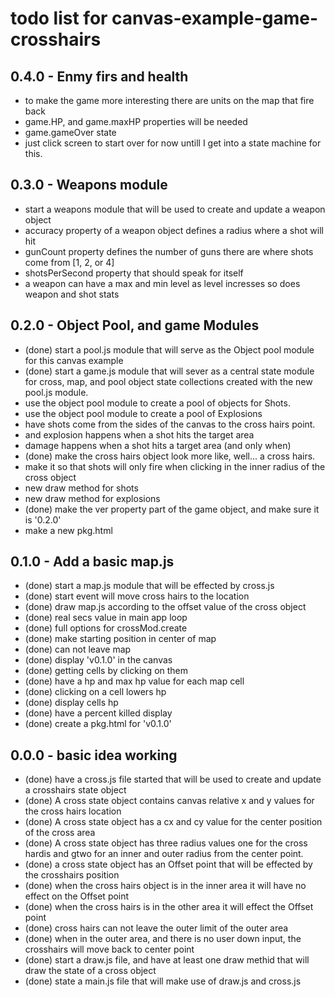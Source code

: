 # todo list for canvas-example-game-crosshairs

## 0.4.0 - Enmy firs and health
* to make the game more interesting there are units on the map that fire back
* game.HP, and game.maxHP properties will be needed
* game.gameOver state
* just click screen to start over for now untill I get into a state machine for this.

## 0.3.0 - Weapons module
* start a weapons module that will be used to create and update a weapon object
* accuracy property of a weapon object defines a radius where a shot will hit
* gunCount property defines the number of guns there are where shots come from [1, 2, or 4]
* shotsPerSecond property that should speak for itself
* a weapon can have a max and min level as level incresses so does weapon and shot stats

## 0.2.0 - Object Pool, and game Modules
* (done) start a pool.js module that will serve as the Object pool module for this canvas example
* (done) start a game.js module that will sever as a central state module for cross, map, and pool object state collections created with the new pool.js module.
* use the object pool module to create a pool of objects for Shots.
* use the object pool module to create a pool of Explosions
* have shots come from the sides of the canvas to the cross hairs point.
* and explosion happens when a shot hits the target area
* damage happens when a shot hits a target area (and only when)
* (done) make the cross hairs object look more like, well... a cross hairs.
* make it so that shots will only fire when clicking in the inner radius of the cross object
* new draw method for shots
* new draw method for explosions
* (done) make the ver property part of the game object, and make sure it is '0.2.0'
* make a new pkg.html

## 0.1.0 - Add a basic map.js
* (done) start a map.js module that will be effected by cross.js
* (done) start event will move cross hairs to the location
* (done) draw map.js according to the offset value of the cross object
* (done) real secs value in main app loop
* (done) full options for crossMod.create
* (done) make starting position in center of map
* (done) can not leave map
* (done) display 'v0.1.0' in the canvas
* (done) getting cells by clicking on them
* (done) have a hp and max hp value for each map cell
* (done) clicking on a cell lowers hp
* (done) display cells hp
* (done) have a percent killed display
* (done) create a pkg.html for 'v0.1.0'

## 0.0.0 - basic idea working
* (done) have a cross.js file started that will be used to create and update a crosshairs state object
* (done) A cross state object contains canvas relative x and y values for the cross hairs location
* (done) A cross state object has a cx and cy value for the center position of the cross area
* (done) A cross state object has three radius values one for the cross hardis and gtwo for an inner and outer radius from the center point.
* (done) a cross state object has an Offset point that will be effected by the crosshairs position
* (done) when the cross hairs object is in the inner area it will have no effect on the Offset point
* (done) when the cross hairs is in the other area it will effect the Offset point
* (done) cross hairs can not leave the outer limit of the outer area
* (done) when in the outer area, and there is no user down input, the crosshairs will move back to center point
* (done) start a draw.js file, and have at least one draw methid that will draw the state of a cross object
* (done) state a main.js file that will make use of draw.js and cross.js
